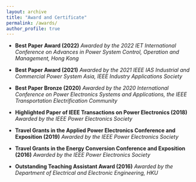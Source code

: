 ```yaml
---
layout: archive
title: "Award and Certificate"
permalink: /awards/
author_profile: true
---
```


- **Best Paper Award (2022)** 
*Awarded by the 2022 IET International Conference on Advances in Power System Control, Operation and Management, Hong Kong*

- **Best Paper Award (2021)** 
*Awarded by the 2021 IEEE IAS Industrial and Commercial Power System Asia, IEEE Industry Applications Society*

- **Best Paper Bronze (2020)**
*Awarded by the 2020 International Conference on Power Electronics Systems and Applications, the IEEE Transportation Electrification Community*

- **Highlighted Paper of IEEE Transactions on Power Electronics (2018)**
*Awarded by the IEEE Power Electronics Society*

- **Travel Grants in the Applied Power Electronics Conference and Exposition (2019)**
*Awarded by the IEEE Power Electronics Society* 

- **Travel Grants in the Energy Conversion Conference and Exposition (2016)**
*Awarded by the IEEE Power Electronics Society*

- **Outstanding Teaching Assistant Award (2016)**
*Awarded by the Department of Electrical and Electronic Engineering, HKU*


